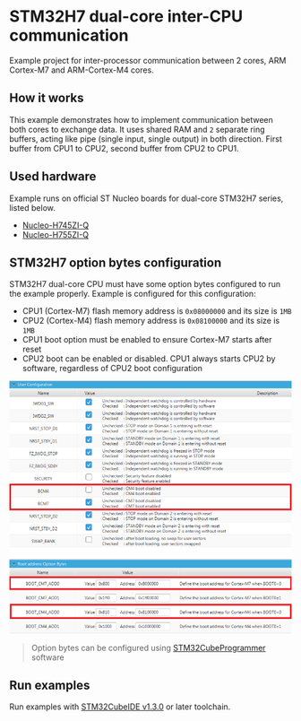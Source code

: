 # STM32H7 dual-core inter-CPU communication

Example project for inter-processor communication between 2 cores, ARM Cortex-M7 and ARM-Cortex-M4 cores.

## How it works

This example demonstrates how to implement communication between both cores to exchange data.
It uses shared RAM and `2` separate ring buffers, acting like pipe (single input, single output)
in both direction. First buffer from CPU1 to CPU2, second buffer from CPU2 to CPU1.

## Used hardware

Example runs on official ST Nucleo boards for dual-core STM32H7 series, listed below.

* [Nucleo-H745ZI-Q](https://www.st.com/en/evaluation-tools/nucleo-h745zi-q.html)
* [Nucleo-H755ZI-Q](https://www.st.com/en/evaluation-tools/nucleo-h755zi-q.html)

## STM32H7 option bytes configuration

STM32H7 dual-core CPU must have some option bytes configured to run the example properly.
Example is configured for this configuration:

* CPU1 (Cortex-M7) flash memory address is `0x08000000` and its size is `1MB`
* CPU2 (Cortex-M4) flash memory address is `0x08100000` and its size is `1MB`
* CPU1 boot option must be enabled to ensure Cortex-M7 starts after reset
* CPU2 boot can be enabled or disabled. CPU1 always starts CPU2 by software, regardless of CPU2 boot configuration

![Option bytes snippet](docs/option_bytes.png)

> Option bytes can be configured using [STM32CubeProgrammer](https://www.st.com/en/development-tools/stm32cubeprog.html) software

## Run examples

Run examples with [STM32CubeIDE v1.3.0](https://www.st.com/en/development-tools/stm32cubeide.html) or later toolchain.
